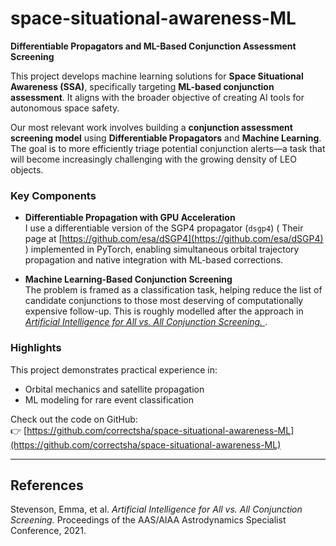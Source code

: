 # space-situational-awareness-ML

**Differentiable Propagators and ML-Based Conjunction Assessment Screening**

This project develops machine learning solutions for **Space Situational Awareness (SSA)**, specifically targeting **ML-based conjunction assessment**. It aligns with the broader objective of creating AI tools for autonomous space safety.

Our most relevant work involves building a **conjunction assessment screening model** using **Differentiable Propagators** and **Machine Learning**. The goal is to more efficiently triage potential conjunction alerts—a task that will become increasingly challenging with the growing density of LEO objects.

### Key Components

- **Differentiable Propagation with GPU Acceleration**  
  I use a differentiable version of the SGP4 propagator (`dsgp4`) ( Their page at [https://github.com/esa/dSGP4](https://github.com/esa/dSGP4) ) implemented in PyTorch, enabling simultaneous orbital trajectory propagation and native integration with ML-based corrections.

- **Machine Learning-Based Conjunction Screening**  
  The problem is framed as a classification task, helping reduce the list of candidate conjunctions to those most deserving of computationally expensive follow-up. This is roughly modelled after the approach in [*Artificial Intelligence for All vs. All Conjunction Screening.* ](https://oa.upm.es/67167/1/EStevenson_ECSD8_2021_AI_for_all_vs_all_conjunction_screening.pdf) .

### Highlights

This project demonstrates practical experience in:

- Orbital mechanics and satellite propagation  
- ML modeling for rare event classification  

Check out the code on GitHub:  
👉 [https://github.com/correctsha/space-situational-awareness-ML](https://github.com/correctsha/space-situational-awareness-ML)

---

## References

Stevenson, Emma, et al. *Artificial Intelligence for All vs. All Conjunction Screening.* Proceedings of the AAS/AIAA Astrodynamics Specialist Conference, 2021.
